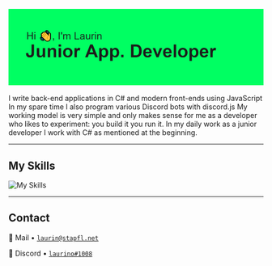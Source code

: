 ![Header](https://github.com/Laurino108/laurino108/blob/main/header.png?raw=true)

I write back-end applications in C# and modern front-ends using JavaScript In my spare time I also program various Discord bots with discord.js
My working model is very simple and only makes sense for me as a developer who likes to experiment: you build it you run it.
In my daily work as a junior developer I work with C# as mentioned at the beginning.

<hr/>

## My Skills

![My Skills](https://skillicons.dev/icons?i=javascript,visualstudio,vscode,photoshop,aftereffects,linkedin,discord,mongodb,cs,html,css&theme=dark)

<hr/>

## Contact

📧 Mail • [`laurin@stapfl.net`](mailto:laurin@stapfl.net)  

💬 Discord • [`laurino#1008`](https://discord.com/users/842752885602254906) 
